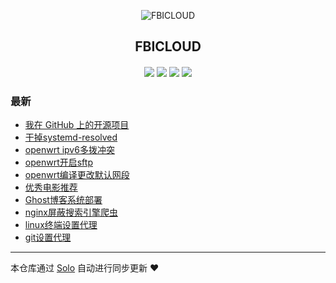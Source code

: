 <p align="center"><img alt="FBICLOUD" src="https://lone-1251938776.cos.ap-shanghai.myqcloud.com/favicon.ico"></p><h2 align="center">
FBICLOUD
</h2>

<h4 align="center"></h4>
<p align="center"><a title="FBICLOUD" target="_blank" href="https://github.com/fbicloud/solo-blog"><img src="https://img.shields.io/github/last-commit/fbicloud/solo-blog.svg?style=flat-square&color=FF9900"></a>
<a title="GitHub repo size in bytes" target="_blank" href="https://github.com/fbicloud/solo-blog"><img src="https://img.shields.io/github/repo-size/fbicloud/solo-blog.svg?style=flat-square"></a>
<a title="Solo Version" target="_blank" href="https://github.com/b3log/solo/releases"><img src="https://img.shields.io/badge/solo-3.6.5-f1e05a.svg?style=flat-square&color=blueviolet"></a>
<a title="Hits" target="_blank" href="https://github.com/b3log/hits"><img src="https://hits.b3log.org/fbicloud/solo-blog.svg"></a></p>

### 最新

* [我在 GitHub 上的开源项目](https://blog.fbicloud.com/my-github-repos)
* [干掉systemd-resolved](https://blog.fbicloud.com/articles/2019/09/12/1568303659457.html)
* [openwrt ipv6多拨冲突](https://blog.fbicloud.com/articles/2019/09/11/1568204147698.html)
* [openwrt开启sftp](https://blog.fbicloud.com/articles/2019/09/11/1568144383900.html)
* [openwrt编译更改默认网段](https://blog.fbicloud.com/articles/2019/09/10/1568124639776.html)
* [优秀电影推荐](https://blog.fbicloud.com/articles/2019/09/10/1568052159477.html)
* [Ghost博客系统部署](https://blog.fbicloud.com/articles/2019/09/08/1567942405522.html)
* [nginx屏蔽搜索引擎爬虫](https://blog.fbicloud.com/articles/2019/09/08/1567941260024.html)
* [linux终端设置代理](https://blog.fbicloud.com/articles/2019/09/08/1567941141500.html)
* [git设置代理](https://blog.fbicloud.com/articles/2019/09/08/1567941007014.html)



---

本仓库通过 [Solo](https://github.com/b3log/solo) 自动进行同步更新 ❤️ 
